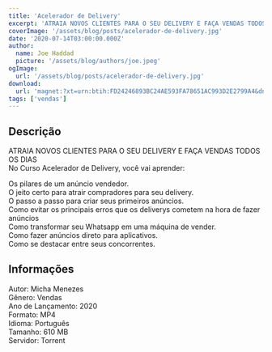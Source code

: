```yaml
---
title: 'Acelerador de Delivery'
excerpt: 'ATRAIA NOVOS CLIENTES PARA O SEU DELIVERY E FAÇA VENDAS TODOS OS DIAS No Curso Acelerador de Delivery, você vai aprender:  Os pilares de um anúncio vendedor. O jeito certo para atrair compradores para seu delivery. O passo a passo para criar seus primeiros anúncios. Co'
coverImage: '/assets/blog/posts/acelerador-de-delivery.jpg'
date: '2020-07-14T03:00:00.000Z'
author:
  name: Joe Haddad
  picture: '/assets/blog/authors/joe.jpeg'
ogImage:
  url: '/assets/blog/posts/acelerador-de-delivery.jpg'
download:
  url: 'magnet:?xt=urn:btih:FD24246893BC24AE593FA78651AC993D2E2799A4&dn=Acelerador%20de%20Delivery&tr=udp%3a%2f%2ftracker.openbittorrent.com%3a1337%2fannounce&tr=udp%3a%2f%2ftracker.opentrackr.org%3a1337%2fannounce magnet:?xt=urn:btih:5340D3103C2AB5908D98D7963523F73F34C4F9AE&dn=Forma%c3%a7%c3%a3o%20Cientista%20de%20Dados%20com%20Python%20e%20R&tr=udp%3a%2f%2ftracker.openbittorrent.com%3a1337%2fannounce&tr=udp%3a%2f%2ftracker.opentrackr.org%3a1337%2fannounce'
tags: ['vendas']
---
```

<h2>Descrição</h2>
<p></p><p>ATRAIA NOVOS CLIENTES PARA O SEU DELIVERY E FAÇA VENDAS TODOS OS DIAS<br/>No Curso Acelerador de Delivery, você vai aprender:</p><p>Os pilares de um anúncio vendedor.<br/>O jeito certo para atrair compradores para seu delivery.<br/>O passo a passo para criar seus primeiros anúncios.<br/>Como evitar os principais erros que os deliverys cometem na hora de fazer anúncios<br/>Como transformar seu Whatsapp em uma máquina de vender.<br/>Como fazer anúncios direto para aplicativos.<br/>Como se destacar entre seus concorrentes.</p><h2>Informações</h2><p>Autor: Micha Menezes<br/>Gênero: Vendas<br/>Ano de Lançamento: 2020<br/>Formato: MP4<br/>Idioma: Português<br/>Tamanho: 610 MB<br/>Servidor: Torrent</p>